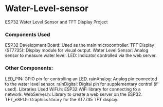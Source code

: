 # Water-Level-sensor
ESP32 Water Level Sensor and TFT Display Project

### Components Used
ESP32 Development Board: Used as the main microcontroller.
TFT Display (ST7735): Display module for visual output.
Water Level Sensor: Analog sensor to measure water level.
LED: Indicator controlled via the web server.

### Other Components:

LED_PIN: GPIO pin for controlling an LED.
rainAnalog: Analog pin connected to the water level sensor.
rainDigital: Digital pin for supplementary control (if used).
Libraries Used
WiFi.h: ESP32 WiFi library for connecting to a network.
WebServer.h: Library to create a web server on the ESP32.
TFT_eSPI.h: Graphics library for the ST7735 TFT display.
